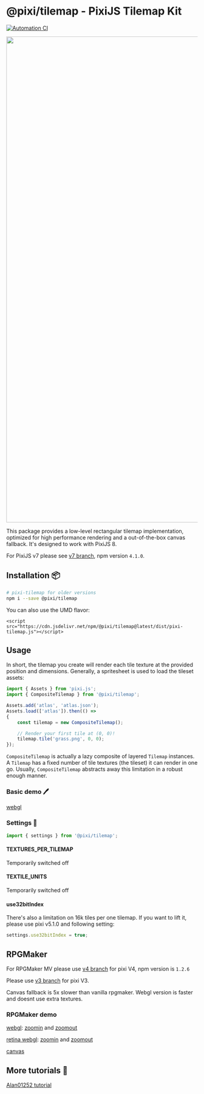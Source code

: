 # @pixi/tilemap - PixiJS Tilemap Kit

[![Automation CI](https://github.com/pixijs/tilemap/actions/workflows/main.yml/badge.svg)](https://github.com/pixijs/tilemap/actions/workflows/main.yml)
<p align="center">
<img src="https://i.imgur.com/hfoiBRk.png" width="1280px" />
<p/>

This package provides a low-level rectangular tilemap implementation, optimized for high performance rendering and a
out-of-the-box canvas fallback. It's designed to work with PixiJS 8.

For PixiJS v7 please see [v7 branch](https://github.com/pixijs/tilemap/tree/v7), npm version `4.1.0`.

## Installation :package:

```bash
# pixi-tilemap for older versions
npm i --save @pixi/tilemap
```

You can also use the UMD flavor:

```
<script src="https://cdn.jsdelivr.net/npm/@pixi/tilemap@latest/dist/pixi-tilemap.js"></script>
```

## Usage

In short, the tilemap you create will render each tile texture at the provided position and dimensions. Generally, a
spritesheet is used to load the tileset assets:

```ts
import { Assets } from 'pixi.js';
import { CompositeTilemap } from '@pixi/tilemap';

Assets.add('atlas', 'atlas.json');
Assets.load(['atlas']).then(() =>
{
    const tilemap = new CompositeTilemap();

    // Render your first tile at (0, 0)!
    tilemap.tile('grass.png', 0, 0);
});
```

`CompositeTilemap` is actually a lazy composite of layered `Tilemap` instances. A `Tilemap` has a fixed number of tile
textures (the tileset) it can render in one go. Usually, `CompositeTilemap` abstracts away this limitation in a robust
enough manner.

### Basic demo :pen:

[webgl](https://pixijs.io/tilemap/examples/basic.html)

### Settings :page_facing_up:

```ts
import { settings } from '@pixi/tilemap';
```

#### TEXTURES_PER_TILEMAP

Temporarily switched off

#### TEXTILE_UNITS

Temporarily switched off

#### use32bitIndex

There's also a limitation on 16k tiles per one tilemap. If you want to lift it, please use pixi v5.1.0 and following setting:

```js
settings.use32bitIndex = true;
```

## RPGMaker

For RPGMaker MV please use [v4 branch](https://github.com/pixijs/pixi-tilemap/tree/v4.x) for pixi V4, npm version is `1.2.6`

Please use [v3 branch](https://github.com/pixijs/pixi-tilemap/tree/pixiv3) for pixi V3.

Canvas fallback is 5x slower than vanilla rpgmaker. Webgl version is faster and doesnt use extra textures.

### RPGMaker demo

[webgl](https://pixijs.io/tilemap/examples/): [zoomin](https://pixijs.io/tilemap/examples/?scale=0.6) and [zoomout](https://pixijs.io/tilemap/examples/?scale=1.4)

[retina webgl](https://pixijs.io/tilemap/examples/?resolution=2): [zoomin](https://pixijs.io/tilemap/examples/?resolution=2&scale=0.6) and [zoomout](https://pixijs.io/tilemap/examples/?resolution=2&scale=1.4)

[canvas](https://pixijs.io/tilemap/examples/?canvas)

## More tutorials :link:

[Alan01252 tutorial](https://github.com/Alan01252/pixi-tilemap-tutorial)
